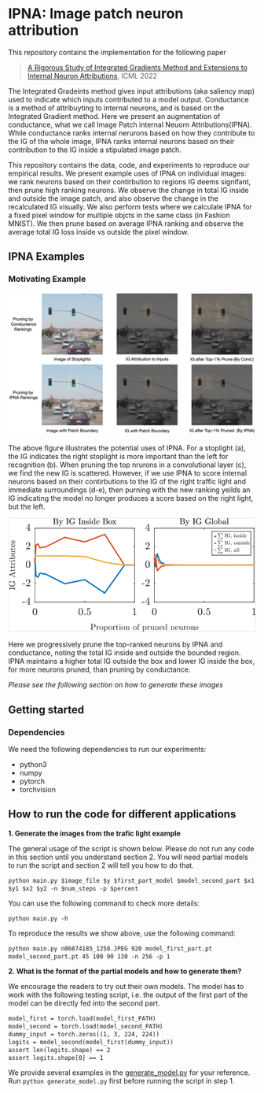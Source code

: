 # IPNA: Image patch neuron attribution

This repository contains the implementation for the following paper


> [A Rigorous Study of Integrated Gradients Method and Extensions to Internal
Neuron Attributions](https://proceedings.mlr.press/v162/lundstrom22a/lundstrom22a.pdf), ICML 2022

The Integrated Gradeints method gives input attributions (aka saliency map) used to indicate which inputs contributed to a model output. Conductance is a method of attribuyting to internal neurons, and is based on the Integrated Gradient method. Here we present an augmentation of conductance, what we call Image Patch internal Neuorn Attributions(IPNA). While conductance ranks internal nerurons based on how they contribute to the IG of the whole image, IPNA ranks internal neurons based on their contribution to the IG inside a stipulated image patch.


This repository contains the data, code, and experiments to reproduce our empirical results. We present example uses of IPNA on individual images: we rank neurons based on their contirbution to regions IG deems signifant, then prune high ranking neurons. We observe the change in total IG inside and outside the image patch, and also observe the change in the recalculated IG visually. We also perform tests where we calculate IPNA for a fixed pixel window for multiple objcts in the same class (in Fashion MNIST). We then prune based on average IPNA ranking and observe the average total IG loss inside vs outside the pixel window.


## IPNA Examples


### Motivating Example
![](images/traffic_light_example.png)
    
The above figure illustrates the potential uses of IPNA. For a stoplight (a), the IG indicates the right stoplight is more important than the left for recognition (b). When pruning the top nrurons in a convolutional layer (c), we find the new IG is scattered. However, if we use IPNA to score internal neurons based on their contirbutions to the IG of the right traffic light and immediate surroundings (d-e), then purning with the new ranking yeilds an IG indicating the model no longer produces a score based on the right light, but the left.

![](images/trafficlight_plot.png)

Here we progressively prune the top-ranked neurons by IPNA and conductance, noting the total IG inside and outside the bounded region. IPNA maintains a higher total IG outside the box and lower IG inside the box, for more neurons pruned, than pruning by conductance.
 
*Please see the following section on how to generate these images*

## Getting started



### Dependencies

We need the following dependencies to run our experiments:
* python3
* numpy
* pytorch
* torchvision

## How to run the code for different applications

**1. Generate the images from the trafic light example**

The general usage of the script is shown below. Please do not run any code in this section until you understand section 2. You will need partial models to run the script and section 2 will tell you how to do that. 
```
python main.py $image_file $y $first_part_model $model_second_part $x1 $y1 $x2 $y2 -n $num_steps -p $percent
```
You can use the following command to check more details:
```
python main.py -h
```
To reproduce the results we show above, use the following command:
```
python main.py n06874185_1258.JPEG 920 model_first_part.pt model_second_part.pt 45 100 90 130 -n 256 -p 1
```

**2. What is the format of the partial models and how to generate them?**

We encourage the readers to try out their own models. The model has to work with the following testing script, i.e. the output of the first part of the model can be directly fed into the second part.

```
model_first = torch.load(model_first_PATH)
model_second = torch.load(model_second_PATH)
dummy_input = torch.zeros((1, 3, 224, 224))
logits = model_second(model_first(dummy_input))
assert len(logits.shape) == 2
assert logits.shape[0] == 1
```

We provide several examples in the [generate_model.py](generate_model.py) for your reference. Run `python generate_model.py` first before running the script in step 1.


